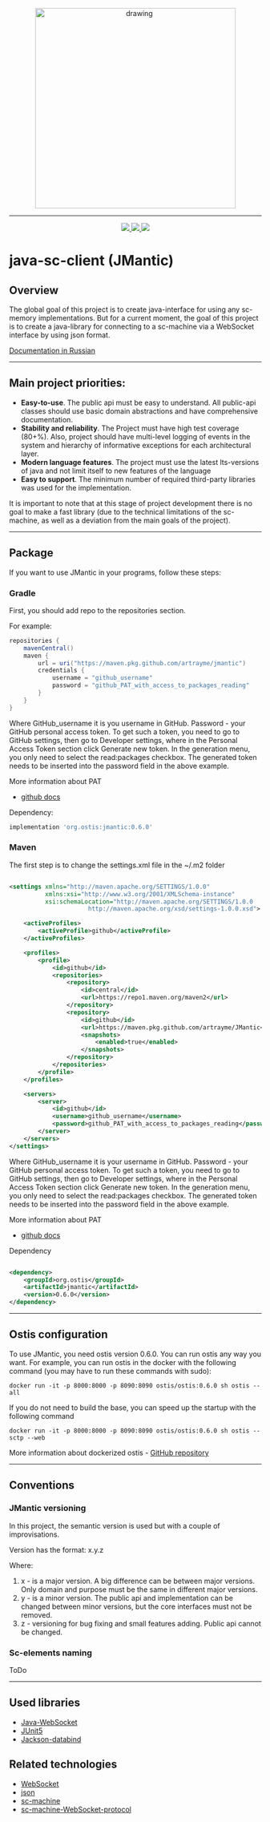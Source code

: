 [//]: # (404 not found)

<p align="center">
  <img src="./docs/logo/project_logo.png" alt="drawing" width="400"/>
</p>

---

<p align="center">
  <a href="https://github.com/artrayme/JMantic/actions/workflows/ci-build.yml">
    <img src="https://github.com/artrayme/JMantic/actions/workflows/ci-build.yml/badge.svg"/>
  </a>
  <a href="https://sonarcloud.io/summary/new_code?id=artrayme_JMantic">
    <img src="https://sonarcloud.io/api/project_badges/measure?project=artrayme_JMantic&metric=alert_status"/>
  </a>
  <a href="https://sonarcloud.io/summary/new_code?id=artrayme_JMantic">
    <img src="https://sonarcloud.io/api/project_badges/measure?project=artrayme_JMantic&metric=coverage"/>
  </a>
</p>

# java-sc-client (JMantic)

## Overview
The global goal of this project is to create java-interface for using any sc-memory implementations.
But for a current moment,
the goal of this project is
to create a java-library for connecting to a sc-machine via a WebSocket interface by using json format.

[Documentation in Russian](docs/documentation/ru/JMantic_Documentation_Ru_0.6.0.pdf)
****

## Main project priorities:

* **Easy-to-use**. The public api must be easy to understand. All public-api classes should use basic domain abstractions and have comprehensive documentation.
* **Stability and reliability**. The Project must have high test coverage (80+%). Also, project should have multi-level logging of events in the system and hierarchy of informative exceptions for each architectural layer.
* **Modern language features**. The project must use the latest lts-versions of java and not limit itself to new features of the language
* **Easy to support**. The minimum number of required third-party libraries was used for the implementation. 

It is important to note that at this stage of project development there is no goal to make a fast library (due to the technical limitations of the sc-machine, as well as a deviation from the main goals of the project).

****

## Package

If you want to use JMantic in your programs, follow these steps:

### Gradle

First, you should add repo to the repositories section.

For example:

```groovy
repositories {
    mavenCentral()
    maven {
        url = uri("https://maven.pkg.github.com/artrayme/jmantic")
        credentials {
            username = "github_username"
            password = "github_PAT_with_access_to_packages_reading"
        }
    }
}
```

Where GitHub_username it is you username in GitHub. Password - your GitHub personal access token. To get such a token,
you need to go to GitHub settings, then go to Developer settings, where in the Personal Access Token section click
Generate new token. In the generation menu, you only need to select the read:packages checkbox. The generated token
needs to be inserted into the password field in the above example.

More information about PAT

- [github docs](https://docs.github.com/en/authentication/keeping-your-account-and-data-secure/creating-a-personal-access-token)

Dependency:

```groovy
implementation 'org.ostis:jmantic:0.6.0'
```

### Maven

The first step is to change the settings.xml file in the ~/.m2 folder

```xml

<settings xmlns="http://maven.apache.org/SETTINGS/1.0.0"
          xmlns:xsi="http://www.w3.org/2001/XMLSchema-instance"
          xsi:schemaLocation="http://maven.apache.org/SETTINGS/1.0.0
                      http://maven.apache.org/xsd/settings-1.0.0.xsd">

    <activeProfiles>
        <activeProfile>github</activeProfile>
    </activeProfiles>

    <profiles>
        <profile>
            <id>github</id>
            <repositories>
                <repository>
                    <id>central</id>
                    <url>https://repo1.maven.org/maven2</url>
                </repository>
                <repository>
                    <id>github</id>
                    <url>https://maven.pkg.github.com/artrayme/JMantic</url>
                    <snapshots>
                        <enabled>true</enabled>
                    </snapshots>
                </repository>
            </repositories>
        </profile>
    </profiles>

    <servers>
        <server>
            <id>github</id>
            <username>github_username</username>
            <password>github_PAT_with_access_to_packages_reading</password>
        </server>
    </servers>
</settings>
```

Where GitHub_username it is your username in GitHub. Password - your GitHub personal access token. To get such a token,
you need to go to GitHub settings, then go to Developer settings, where in the Personal Access Token section click
Generate new token. In the generation menu, you only need to select the read:packages checkbox. The generated token
needs to be inserted into the password field in the above example.

More information about PAT

- [github docs](https://docs.github.com/en/authentication/keeping-your-account-and-data-secure/creating-a-personal-access-token)

Dependency

```xml

<dependency>
    <groupId>org.ostis</groupId>
    <artifactId>jmantic</artifactId>
    <version>0.6.0</version>
</dependency>
```

****

## Ostis configuration

To use JMantic, you need ostis version 0.6.0. You can run ostis any way you want. For example, you can run ostis in the
docker with the following command (you may have to run these commands with sudo):

```shell
docker run -it -p 8000:8000 -p 8090:8090 ostis/ostis:0.6.0 sh ostis --all
```

If you do not need to build the base, you can speed up the startup with the following command

```shell
docker run -it -p 8000:8000 -p 8090:8090 ostis/ostis:0.6.0 sh ostis --sctp --web
```


More information about dockerized ostis - [GitHub repository](https://github.com/ostis-apps/dockerized-ostis)

****

## Conventions 

### JMantic versioning 
In this project, the semantic version is used but with a couple of improvisations.

Version has the format: x.y.z 

Where:
1) x - is a major version. A big difference can be between major versions. Only domain and purpose must be the same in different major versions. 
2) y - is a minor version. The public api and implementation can be changed between minor versions, but the core interfaces must not be removed.
3) z - versioning for bug fixing and small features adding. Public api cannot be changed. 

### Sc-elements naming 

ToDo

[//]: # (Each element when triplet creation should be on new line )

****

## Used libraries

* [Java-WebSocket](https://github.com/TooTallNate/Java-WebSocket)
* [JUnit5](https://github.com/junit-team/junit5)
* [Jackson-databind](https://github.com/FasterXML/jackson-databind)

## Related technologies

* [WebSocket](https://sookocheff.com/post/networking/how-do-websockets-work/)
* [json](https://www.w3schools.com/whatis/whatis_json.asp)
* [sc-machine](http://ostis-dev.github.io/sc-machine/)
* [sc-machine-WebSocket-protocol](http://ostis-dev.github.io/sc-machine/http/websocket/)
